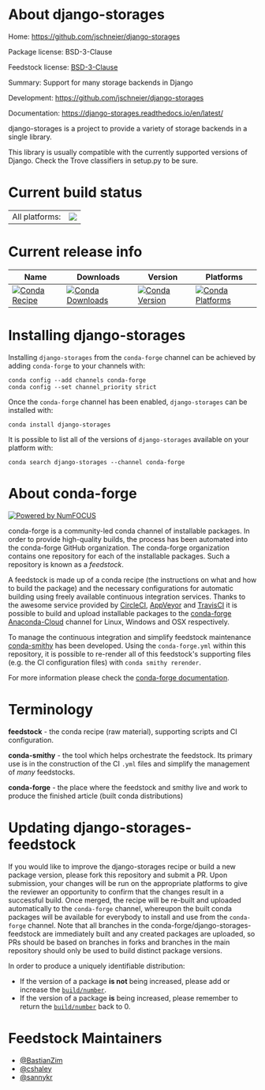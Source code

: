 About django-storages
=====================

Home: https://github.com/jschneier/django-storages

Package license: BSD-3-Clause

Feedstock license: [BSD-3-Clause](https://github.com/conda-forge/django-storages-feedstock/blob/master/LICENSE.txt)

Summary: Support for many storage backends in Django

Development: https://github.com/jschneier/django-storages

Documentation: https://django-storages.readthedocs.io/en/latest/

django-storages is a project to provide a variety of storage backends in a single library.

This library is usually compatible with the currently supported versions of Django.
Check the Trove classifiers in setup.py to be sure.


Current build status
====================


<table><tr><td>All platforms:</td>
    <td>
      <a href="https://dev.azure.com/conda-forge/feedstock-builds/_build/latest?definitionId=3855&branchName=master">
        <img src="https://dev.azure.com/conda-forge/feedstock-builds/_apis/build/status/django-storages-feedstock?branchName=master">
      </a>
    </td>
  </tr>
</table>

Current release info
====================

| Name | Downloads | Version | Platforms |
| --- | --- | --- | --- |
| [![Conda Recipe](https://img.shields.io/badge/recipe-django--storages-green.svg)](https://anaconda.org/conda-forge/django-storages) | [![Conda Downloads](https://img.shields.io/conda/dn/conda-forge/django-storages.svg)](https://anaconda.org/conda-forge/django-storages) | [![Conda Version](https://img.shields.io/conda/vn/conda-forge/django-storages.svg)](https://anaconda.org/conda-forge/django-storages) | [![Conda Platforms](https://img.shields.io/conda/pn/conda-forge/django-storages.svg)](https://anaconda.org/conda-forge/django-storages) |

Installing django-storages
==========================

Installing `django-storages` from the `conda-forge` channel can be achieved by adding `conda-forge` to your channels with:

```
conda config --add channels conda-forge
conda config --set channel_priority strict
```

Once the `conda-forge` channel has been enabled, `django-storages` can be installed with:

```
conda install django-storages
```

It is possible to list all of the versions of `django-storages` available on your platform with:

```
conda search django-storages --channel conda-forge
```


About conda-forge
=================

[![Powered by NumFOCUS](https://img.shields.io/badge/powered%20by-NumFOCUS-orange.svg?style=flat&colorA=E1523D&colorB=007D8A)](http://numfocus.org)

conda-forge is a community-led conda channel of installable packages.
In order to provide high-quality builds, the process has been automated into the
conda-forge GitHub organization. The conda-forge organization contains one repository
for each of the installable packages. Such a repository is known as a *feedstock*.

A feedstock is made up of a conda recipe (the instructions on what and how to build
the package) and the necessary configurations for automatic building using freely
available continuous integration services. Thanks to the awesome service provided by
[CircleCI](https://circleci.com/), [AppVeyor](https://www.appveyor.com/)
and [TravisCI](https://travis-ci.com/) it is possible to build and upload installable
packages to the [conda-forge](https://anaconda.org/conda-forge)
[Anaconda-Cloud](https://anaconda.org/) channel for Linux, Windows and OSX respectively.

To manage the continuous integration and simplify feedstock maintenance
[conda-smithy](https://github.com/conda-forge/conda-smithy) has been developed.
Using the ``conda-forge.yml`` within this repository, it is possible to re-render all of
this feedstock's supporting files (e.g. the CI configuration files) with ``conda smithy rerender``.

For more information please check the [conda-forge documentation](https://conda-forge.org/docs/).

Terminology
===========

**feedstock** - the conda recipe (raw material), supporting scripts and CI configuration.

**conda-smithy** - the tool which helps orchestrate the feedstock.
                   Its primary use is in the construction of the CI ``.yml`` files
                   and simplify the management of *many* feedstocks.

**conda-forge** - the place where the feedstock and smithy live and work to
                  produce the finished article (built conda distributions)


Updating django-storages-feedstock
==================================

If you would like to improve the django-storages recipe or build a new
package version, please fork this repository and submit a PR. Upon submission,
your changes will be run on the appropriate platforms to give the reviewer an
opportunity to confirm that the changes result in a successful build. Once
merged, the recipe will be re-built and uploaded automatically to the
`conda-forge` channel, whereupon the built conda packages will be available for
everybody to install and use from the `conda-forge` channel.
Note that all branches in the conda-forge/django-storages-feedstock are
immediately built and any created packages are uploaded, so PRs should be based
on branches in forks and branches in the main repository should only be used to
build distinct package versions.

In order to produce a uniquely identifiable distribution:
 * If the version of a package **is not** being increased, please add or increase
   the [``build/number``](https://docs.conda.io/projects/conda-build/en/latest/resources/define-metadata.html#build-number-and-string).
 * If the version of a package **is** being increased, please remember to return
   the [``build/number``](https://docs.conda.io/projects/conda-build/en/latest/resources/define-metadata.html#build-number-and-string)
   back to 0.

Feedstock Maintainers
=====================

* [@BastianZim](https://github.com/BastianZim/)
* [@cshaley](https://github.com/cshaley/)
* [@sannykr](https://github.com/sannykr/)

